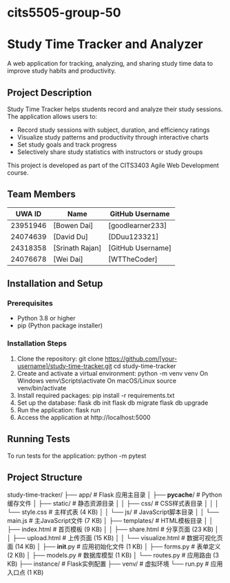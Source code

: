 # cits5505-group-50
# Study Time Tracker and Analyzer
A web application for tracking, analyzing, and sharing study time data to improve study habits and productivity.

## Project Description
Study Time Tracker helps students record and analyze their study sessions. The application allows users to:
- Record study sessions with subject, duration, and efficiency ratings
- Visualize study patterns and productivity through interactive charts
- Set study goals and track progress
- Selectively share study statistics with instructors or study groups

This project is developed as part of the CITS3403 Agile Web Development course.

## Team Members
| UWA ID   | Name | GitHub Username |
|----------|------|-----------------|
| 23951946 | [Bowen Dai] | [goodlearner233] |
| 24074639 | [David Du] | [DDuu123321] |
| 24318358 | [Srinath Rajan] | [GitHub Username] |
| 24076678 | [Wei Dai] | [WTTheCoder] |

## Installation and Setup
### Prerequisites
- Python 3.8 or higher
- pip (Python package installer)

### Installation Steps
1. Clone the repository:
git clone https://github.com/[your-username]/study-time-tracker.git
cd study-time-tracker
2. Create and activate a virtual environment:
python -m venv venv
On Windows
venv\Scripts\activate
On macOS/Linux
source venv/bin/activate
3. Install required packages:
pip install -r requirements.txt
4. Set up the database:
flask db init
flask db migrate
flask db upgrade
5. Run the application:
flask run
6. Access the application at http://localhost:5000

## Running Tests
To run tests for the application:
python -m pytest

## Project Structure
study-time-tracker/
├── app/                          # Flask 应用主目录
│   ├── __pycache__/              # Python缓存文件
│   ├── static/                   # 静态资源目录
│   │   ├── css/                  # CSS样式表目录
│   │   │   └── style.css         # 主样式表 (4 KB)
│   │   └── js/                   # JavaScript脚本目录
│   │       └── main.js           # 主JavaScript文件 (7 KB)
│   ├── templates/                # HTML模板目录
│   │   ├── index.html            # 首页模板 (9 KB)
│   │   ├── share.html            # 分享页面 (23 KB)
│   │   ├── upload.html           # 上传页面 (15 KB)
│   │   └── visualize.html        # 数据可视化页面 (14 KB)
│   ├── __init__.py               # 应用初始化文件 (1 KB)
│   ├── forms.py                  # 表单定义 (2 KB)
│   ├── models.py                 # 数据库模型 (1 KB)
│   └── routes.py                 # 应用路由 (3 KB)
├── instance/                     # Flask实例配置
├── venv/                         # 虚拟环境
└── run.py                        # 应用入口点 (1 KB)
